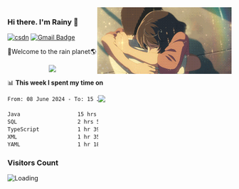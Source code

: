 <img  align='right' height="150" src="https://github.com/LikeRainDay/LikeRainDay/blob/master/pic/img_rain_1.gif?raw=true">



### Hi there. I'm Rainy :lemon:

[![csdn](https://img.shields.io/badge/-csdn-c14438?style=flat-square&logo=c&logoColor=white)](https://blog.csdn.net/qq_15807167)
[![Gmail Badge](https://img.shields.io/badge/-gmail-c14438?style=flat-square&logo=Gmail&logoColor=white&link=mailto:houshuai0816@gmail.com)](mailto:houshuai0816@gmail.com)

🚀Welcome to the rain planet🌎

<center>
<img align='center'  src="https://source.unsplash.com/user/rainyhehe/likes">
</center>

📊 **This week I spent my time on**

<img align='right'   width="300" src="https://github-readme-stats.vercel.app/api?username=LikeRainDay&show_icons=true&title_color=fff&icon_color=79ff97&text_color=9f9f9f&bg_color=151515&count_private=true">

<!--START_SECTION:waka-->

```txt
From: 08 June 2024 - To: 15 June 2024

Java                  15 hrs 8 mins   ███████████████░░░░░░░░░░   59.71 %
SQL                   2 hrs 57 mins   ███░░░░░░░░░░░░░░░░░░░░░░   11.66 %
TypeScript            1 hr 39 mins    █▓░░░░░░░░░░░░░░░░░░░░░░░   06.53 %
XML                   1 hr 35 mins    █▓░░░░░░░░░░░░░░░░░░░░░░░   06.29 %
YAML                  1 hr 18 mins    █▒░░░░░░░░░░░░░░░░░░░░░░░   05.16 %
```

<!--END_SECTION:waka-->

### Visitors Count
<img align="left" src = "https://profile-counter.glitch.me/LikeRainDay/count.svg" alt ="Loading">
